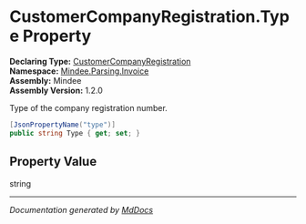 ﻿<!--  
  <auto-generated>   
    The contents of this file were generated by a tool.  
    Changes to this file may be list if the file is regenerated  
  </auto-generated>   
-->

# CustomerCompanyRegistration.Type Property

**Declaring Type:** [CustomerCompanyRegistration](../index.md)  
**Namespace:** [Mindee.Parsing.Invoice](../../index.md)  
**Assembly:** Mindee  
**Assembly Version:** 1.2.0

Type of the company registration number.

```csharp
[JsonPropertyName("type")]
public string Type { get; set; }
```

## Property Value

string

___

*Documentation generated by [MdDocs](https://github.com/ap0llo/mddocs)*

